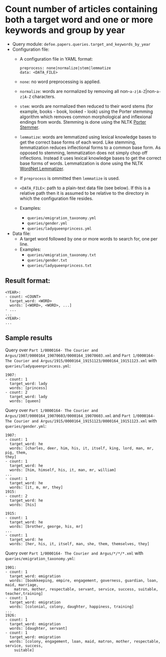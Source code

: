 # Count number of articles containing both a target word and one or more keywords and group by year

* Query module: `defoe.papers.queries.target_and_keywords_by_year`
* Configuration file:
  - A configuration file in YAML format:

    ```
    preprocess: none|normalize|stem|lemmatize
    data: <DATA_FILE>
    ```

  - `none`: no word preprocessing is applied.
  - `normalize`: words are normalized by removing all non-``a-z|A-Z``|non-``a-z|A-Z`` characters.
  - `stem`: words are normalized then reduced to their word stems (for example, books - book, looked - look) using the Porter stemming algorithm which removes common morphological and inflexional endings from words. Stemming is done using the NLTK [Porter Stemmer](https://www.nltk.org//api/nltk.stem.html#module-nltk.stem.porter).
  - `lemmatize`: words are lemmatized using lexical knowledge bases to get the correct base forms of each word. Like stemming, lemmatization reduces inflectional forms to a common base form. As opposed to stemming, lemmatization does not simply chop off inflections. Instead it uses lexical knowledge bases to get the correct base forms of words. Lemmatization is done using the NLTK [WordNet Lemmatizer](https://www.nltk.org/api/nltk.stem.html#module-nltk.stem.wordnet).
  - If `preprocess` is ommitted then `lemmatize` is used.
  - `<DATA_FILE>`: path to a plain-text data file (see below). If this is a relative path then it is assumed to be relative to the directory in which the configuration file resides.
  - Examples:
    - ``queries/emigration_taxonomy.yml``
    - ``queries/gender.yml``
    - ``queries/ladyqueenprincess.yml``
* Data file:
  - A target word followed by one or more words to search for, one per line.
  - Examples:
    - ``queries/emigration_taxonomy.txt``
    - ``queries/gender.txt``
    - ``queries/ladyqueenprincess.txt``

Result format:
----------------------------------------------------------

```
<YEAR>:
- count: <COUNT>
  target_word: <WORD>
  words: [<WORD>, <WORD>, ...]
- ...
...
<YEAR>:
...
```

## Sample results

Query over `Part 1/0000164- The Courier and Argus/1907/0000164_19070603/0000164_19070603.xml` and `Part 1/0000164- The Courier and Argus/1915/0000164_19151123/0000164_19151123.xml` with ``queries/ladyqueenprincess.yml``:

```
1907:
- count: 1
  target_word: lady
  words: [princess]
- count: 2
  target_word: lady
  words: [queen]
```

Query over `Part 1/0000164- The Courier and Argus/1907/0000164_19070603/0000164_19070603.xml` and `Part 1/0000164- The Courier and Argus/1915/0000164_19151123/0000164_19151123.xml` with ``queries/gender.yml``:

```
1907:
- count: 1
  target_word: he
  words: [charles, deer, him, his, it, itself, king, lord, man, mr, pig, them,
they]
- count: 1
  target_word: he
  words: [him, himself, his, it, man, mr, william]
...
- count: 1
  target_word: he
  words: [it, m, mr, they]
1915:
- count: 2
  target_word: he
  words: [his]

1915:
- count: 1
  target_word: he
  words: [brother, george, his, mr]
...
- count: 1
  target_word: he
  words: [her, his, it, itself, man, she, them, themselves, they]
```

Query over `Part 1/0000164- The Courier and Argus/*/*/*.xml` with ``queries/emigration_taxonomy.yml``:

```
1901:
- count: 1
  target_word: emigration
  words: [bookkeeping, empire, engagement, governess, guardian, loan, maid, marriage,
    matron, mother, respectable, servant, service, success, suitable, teacher,training]
- count: 1
  target_word: emigration
  words: [colonial, colony, daughter, happiness, training]
...
1926:
- count: 1
  target_word: emigration
  words: [daughter, servant]
- count: 1
  target_word: emigration
  words: [colony, engagement, loan, maid, matron, mother, respectable, service, success,
    suitable]
```
